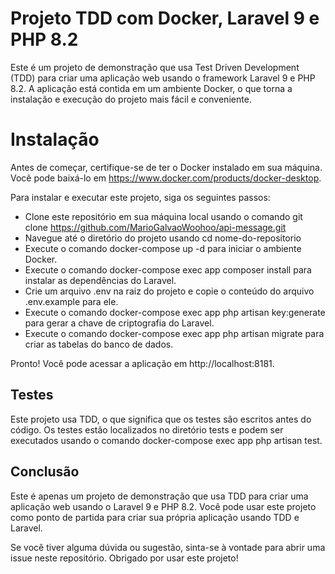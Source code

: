 # Projeto TDD com Docker, Laravel 9 e PHP 8.2
Este é um projeto de demonstração que usa Test Driven Development (TDD) para criar uma aplicação web usando o framework Laravel 9 e PHP 8.2. A aplicação está contida em um ambiente Docker, o que torna a instalação e execução do projeto mais fácil e conveniente.

# Instalação
Antes de começar, certifique-se de ter o Docker instalado em sua máquina. Você pode baixá-lo em https://www.docker.com/products/docker-desktop.

Para instalar e executar este projeto, siga os seguintes passos:

* Clone este repositório em sua máquina local usando o comando git clone https://github.com/MarioGalvaoWoohoo/api-message.git
* Navegue até o diretório do projeto usando cd nome-do-repositorio
* Execute o comando docker-compose up -d para iniciar o ambiente Docker.
* Execute o comando docker-compose exec app composer install para instalar as dependências do Laravel.
* Crie um arquivo .env na raiz do projeto e copie o conteúdo do arquivo .env.example para ele.
* Execute o comando docker-compose exec app php artisan key:generate para gerar a chave de criptografia do Laravel.
* Execute o comando docker-compose exec app php artisan migrate para criar as tabelas do banco de dados.

Pronto! Você pode acessar a aplicação em http://localhost:8181.

## Testes
Este projeto usa TDD, o que significa que os testes são escritos antes do código. Os testes estão localizados no diretório tests e podem ser executados usando o comando docker-compose exec app php artisan test.

## Conclusão
Este é apenas um projeto de demonstração que usa TDD para criar uma aplicação web usando o Laravel 9 e PHP 8.2. Você pode usar este projeto como ponto de partida para criar sua própria aplicação usando TDD e Laravel.

Se você tiver alguma dúvida ou sugestão, sinta-se à vontade para abrir uma issue neste repositório. Obrigado por usar este projeto!






